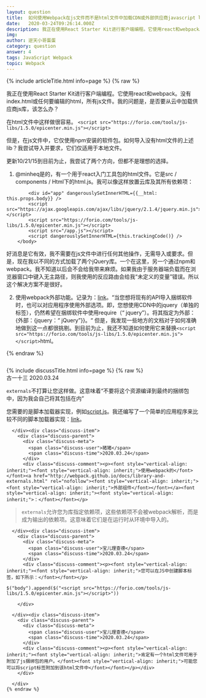 ```yaml
---
layout: question
title:  如何使用Webpack在js文件而不是html文件中加载CDN或外部供应商javascript lib
date:   2020-03-24T09:26:14.000Z
description: 我正在使用React Starter Kit进行客户端编程。它使用react和webpack。没有index.html或任何要编辑的html，所有js文件...
img: 
author: 逆天小哥蛋蛋
category: question
answer: 4
tags: JavaScript Webpack
topic: Webpack
---
```

<div class="article-root">
  <div class="article">
    {% include articleTitle.html info=page %}
    {% raw %}
    <div class="article-content"><p><font style="vertical-align: inherit;"><font style="vertical-align: inherit;">我正在使用React Starter Kit进行客户端编程。</font><font style="vertical-align: inherit;">它使用react和webpack。</font><font style="vertical-align: inherit;">没有index.html或任何要编辑的html，所有js文件。</font><font style="vertical-align: inherit;">我的问题是，是否要从云中加载供应商js库，该怎么办？</font></font></p>

<p><font style="vertical-align: inherit;"><font style="vertical-align: inherit;">在html文件中这样做很容易。 </font></font><code>&lt;script src="https://forio.com/tools/js-libs/1.5.0/epicenter.min.js"&gt;&lt;/script&gt;</code></p>

<p><font style="vertical-align: inherit;"><font style="vertical-align: inherit;">但是，在js文件中，它仅使用npm安装的软件包。</font><font style="vertical-align: inherit;">如何导入没有html文件的上述lib？</font><font style="vertical-align: inherit;">我尝试导入并要求，它们仅适用于本地文件。</font></font></p>

<p><font style="vertical-align: inherit;"><font style="vertical-align: inherit;">更新10/21/15到目前为止，我尝试了两个方向，但都不是理想的选择。</font></font></p>

<ol>
<li><font style="vertical-align: inherit;"><font style="vertical-align: inherit;">@minheq是的，有一个用于react入门工具包的html文件。</font><font style="vertical-align: inherit;">它是src / components / Html下的html.js。</font><font style="vertical-align: inherit;">我可以像这样放置云库及其所有依赖项：</font></font></li>
</ol>

<pre class="lang-html prettyprint-override"><code>        &lt;div id="app" dangerouslySetInnerHTML={{__html: this.props.body}} /&gt;<font></font>
        &lt;script src="https://ajax.googleapis.com/ajax/libs/jquery/2.1.4/jquery.min.js"&gt;&lt;/script&gt;<font></font>
        &lt;script src="https://forio.com/tools/js-libs/1.5.0/epicenter.min.js"&gt;&lt;/script&gt;<font></font>
        &lt;script src="/app.js"&gt;&lt;/script&gt;<font></font>
        &lt;script dangerouslySetInnerHTML={this.trackingCode()} /&gt;<font></font>
    &lt;/body&gt;<font></font>
</code></pre>

<p><font style="vertical-align: inherit;"><font style="vertical-align: inherit;">好消息是它有效，我不需要在js文件中进行任何其他操作，无需导入或要求。</font><font style="vertical-align: inherit;">但是，现在我以不同的方式加载了两个jQuery库。</font><font style="vertical-align: inherit;">一个在这里，另一个通过npm和webpack。</font><font style="vertical-align: inherit;">我不知道以后会不会给我带来麻烦。</font><font style="vertical-align: inherit;">如果我由于服务器端负载而在浏览器窗口中键入无主路径，则我使用的反应路由会给我“未定义的变量”错误。</font><font style="vertical-align: inherit;">所以这个解决方案不是很好。</font></font></p>

<ol start="2">
<li><font style="vertical-align: inherit;"><font style="vertical-align: inherit;">使用webpack外部功能。</font><font style="vertical-align: inherit;">记录为：</font></font><a href="https://webpack.github.io/docs/library-and-externals.html"><font style="vertical-align: inherit;"><font style="vertical-align: inherit;">link</font></font></a><font style="vertical-align: inherit;"><font style="vertical-align: inherit;">。</font><font style="vertical-align: inherit;">“当您想将现有的API导入捆绑软件时，也可以对应用程序使用外部选项。即，您想使用CDN中的jquery（单独的标签），仍然希望在捆绑软件中使用require（“ jquery”）。将其指定为外部：{外部：{jquery：“ jQuery”}}。“ </font><font style="vertical-align: inherit;">但是，我发现一些地方的文档对于如何准确地做到这一点都很挑剔。</font><font style="vertical-align: inherit;">到目前为止，我还不知道如何使用它来替换</font></font><code>&lt;script src="https://forio.com/tools/js-libs/1.5.0/epicenter.min.js"&gt;&lt;/script&gt;</code><font style="vertical-align: inherit;"><font style="vertical-align: inherit;">html。</font></font></li>
</ol></div>
    {% endraw %}
  </div>
  <p style="height: 0;width:0;overflow: hidden;"> 第3555篇《如何使用Webpack在js文件而不是html文件中加载CDN或外部供应商javascript lib》来自Winter(https://github.com/aiyld/aiyld.github.io)的站点</p>
  <div class="discuss-wrapper">
    {% include discussTitle.html info=page %}
    {% raw %}
    <div class="discuss-item">
        <div class="discuss-parent">
          <div class="discuss-meta">
            <span class="discuss-user">古一十三</span>
            <span class="discuss-time">2020.03.24</span>
          </div>
          <div class="discuss-comment"><p><code>externals</code><font style="vertical-align: inherit;"><font style="vertical-align: inherit;">不打算让您这样做。</font><font style="vertical-align: inherit;">这意味着“不要将这个资源编译到最终的捆绑包中，因为我会自己将其包括在内”</font></font></p>

<p><font style="vertical-align: inherit;"><font style="vertical-align: inherit;">您需要的是脚本加载器实现，例如</font></font><a href="https://github.com/ded/script.js/"><font style="vertical-align: inherit;"><font style="vertical-align: inherit;">script.js</font></font></a><font style="vertical-align: inherit;"><font style="vertical-align: inherit;">。</font><font style="vertical-align: inherit;">我还编写了一个简单的应用程序来比较不同的脚本加载器实现：</font></font><a href="https://tomchentw.github.io/xrossref/#ZGVkL3NjcmlwdC5qcywgc3lzdGVtanMvc3lzdGVtanMsIFNsZXhBeHRvbi95ZXBub3BlLmpzLCBnZXRpZnkvTEFCanMsIHdlc3NtYW4vZGVmZXIuanM="><font style="vertical-align: inherit;"><font style="vertical-align: inherit;">link</font></font></a><font style="vertical-align: inherit;"><font style="vertical-align: inherit;">。</font></font></p></div>
        </div>
        
      </div><div class="discuss-item">
        <div class="discuss-parent">
          <div class="discuss-meta">
            <span class="discuss-user">猪猪</span>
            <span class="discuss-time">2020.03.24</span>
          </div>
          <div class="discuss-comment"><p><font style="vertical-align: inherit;"><font style="vertical-align: inherit;">使用webpack的</font></font><a href="http://webpack.github.io/docs/library-and-externals.html" rel="nofollow"><font style="vertical-align: inherit;"><font style="vertical-align: inherit;">外部组件</font></font></a><font style="vertical-align: inherit;"><font style="vertical-align: inherit;">：</font></font></p>

<blockquote>
  <p><code>externals</code><font style="vertical-align: inherit;"><font style="vertical-align: inherit;">允许您为库指定依赖项，这些依赖项不会被webpack解析，而是成为输出的依赖项。</font><font style="vertical-align: inherit;">这意味着它们是在运行时从环境中导入的。</font></font></p>
</blockquote></div>
        </div>
        
      </div><div class="discuss-item">
        <div class="discuss-parent">
          <div class="discuss-meta">
            <span class="discuss-user">宝儿理查德</span>
            <span class="discuss-time">2020.03.24</span>
          </div>
          <div class="discuss-comment"><p><font style="vertical-align: inherit;"><font style="vertical-align: inherit;">您可以在JS中创建脚本标签，如下所示：</font></font></p>

<pre><code>$("body").append($("&lt;script src="https://forio.com/tools/js-libs/1.5.0/epicenter.min.js"&gt;&lt;/script&gt;"))
</code></pre></div>
        </div>
        
      </div><div class="discuss-item">
        <div class="discuss-parent">
          <div class="discuss-meta">
            <span class="discuss-user">宝儿理查德</span>
            <span class="discuss-time">2020.03.24</span>
          </div>
          <div class="discuss-comment"><p><font style="vertical-align: inherit;"><font style="vertical-align: inherit;">肯定有一个html文件可用于附加了js捆绑包的用户。</font><font style="vertical-align: inherit;">可能您可以将script标签附加到该html文件中</font></font></p></div>
        </div>
        
      </div>
    {% endraw %}
  </div>
<div>
